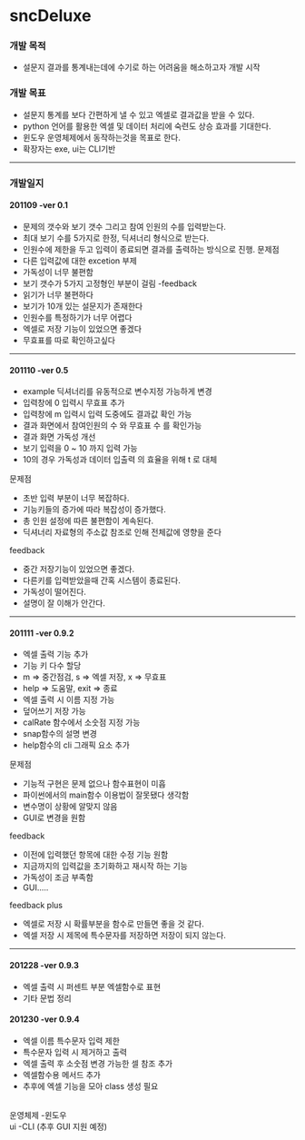 # sncDeluxe

### 개발 목적
 - 설문지 결과를 통계내는데에 수기로 하는 어려움을 해소하고자 개발 시작

### 개발 목표 
 - 설문지 통계를 보다 간편하게 낼 수 있고 엑셀로 결과값을 받을 수 있다.
 - python 언어를 활용한 엑셀 및 데이터 처리에 숙련도 상승 효과를 기대한다.
 - 윈도우 운영체제에서 동작하는것을 목표로 한다.
 - 확장자는 exe, ui는 CLI기반

---

### 개발일지

#### __201109 -ver 0.1__
 - 문제의 갯수와 보기 갯수 그리고 참여 인원의 수를 입력받는다.
 - 최대 보기 수를 5가지로 한정, 딕셔너리 형식으로 받는다.
 - 인원수에 제한을 두고 입력이 종료되면 결과를 출력하는 방식으로 진행.
 문제점
 - 다른 입력값에 대한 excetion 부제
 - 가독성이 너무 불편함
 - 보기 갯수가 5가지 고정형인 부분이 걸림
 -feedback
 - 읽기가 너무 불편하다
 - 보기가 10개 있는 설문지가 존재한다
 - 인원수를 특정하기가 너무 어렵다
 - 엑셀로 저장 기능이 있었으면 좋겠다
 - 무효표를 따로 확인하고싶다

 ---

#### __201110 -ver 0.5__
 - example 딕셔너리를 유동적으로 변수지정 가능하게 변경
 - 입력창에 0 입력시 무효표 추가
 - 입력창에 m 입력시 입력 도중에도 결과값 확인 가능
 - 결과 화면에서 참여인원의 수 와 무효표 수 를 확인가능
 - 결과 화면 가독성 개선 
 - 보기 입력을 0 ~ 10 까지 입력 가능
 - 10의 경우 가독성과 데이터 입출력 의 효율을 위해 t 로 대체

문제점
 - 초반 입력 부분이 너무 복잡하다.
 - 기능키들의 증가에 따라 복잡성이 증가했다.
 - 총 인원 설정에 따른 불편함이 계속된다.
 - 딕셔너리 자료형의 주소값 참조로 인해 전체값에 영향을 준다

feedback
 - 중간 저장기능이 있었으면 좋겠다.
 - 다른키를 입력받았을때 간혹 시스템이 종료된다.
 - 가독성이 떨어진다. 
 - 설명이 잘 이해가 안간다. 
 
---

#### __201111 -ver 0.9.2__
 - 엑셀 출력 기능 추가
 - 기능 키 다수 할당
 - m => 중간점검, s => 엑셀 저장, x => 무효표 
 - help => 도움말, exit => 종료
 - 엑셀 출력 시 이름 지정 가능
 - 덮어쓰기 저장 가능
 - calRate 함수에서 소숫점 지정 가능 
 - snap함수의 설명 변경 
 - help함수의 cli 그래픽 요소 추가

문제점
 - 기능적 구현은 문제 없으나 함수표현이 미흡
 - 파이썬에서의 main함수 이용법이 잘못됐다 생각함
 - 변수명이 상황에 알맞지 않음
 - GUI로 변경을 원함 

feedback
 - 이전에 입력했던 항목에 대한 수정 기능 원함
 - 지금까지의 입력값을 초기화하고 재시작 하는 기능 
 - 가독성이 조금 부족함 
 - GUI.....

feedback plus
 - 엑셀로 저장 시 확률부분을 함수로 만들면 좋을 것 같다.
 - 엑셀 저장 시 제목에 특수문자를 저장하면 저장이 되지 않는다.

---

#### __201228 -ver 0.9.3__
 - 엑셀 출력 시 퍼센트 부분 엑셀함수로 표현
 - 기타 문법 정리


#### __201230 -ver 0.9.4__
 - 엑셀 이름 특수문자 입력 제한 
 - 특수문자 입력 시 제거하고 출력
 - 엑셀 출력 후 소숫점 변경 가능한 셀 참조 추가
 - 엑셀함수용 메서드 추가
 - 추후에 엑셀 기능을 모아 class 생성 필요


</br>
운영체제 -윈도우 </br>
ui -CLI (추후 GUI 지원 예정)